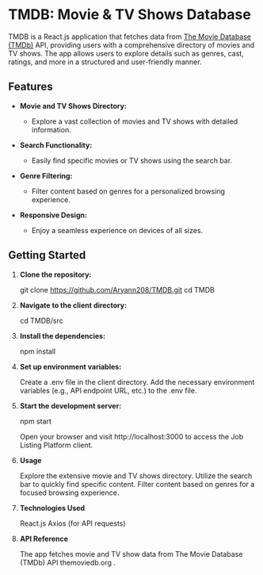 # TMDB: Movie & TV Shows Database

TMDB is a React.js application that fetches data from [The Movie Database (TMDb)](https://www.themoviedb.org/) API, providing users with a comprehensive directory of movies and TV shows. The app allows users to explore details such as genres, cast, ratings, and more in a structured and user-friendly manner.



## Features

- **Movie and TV Shows Directory:**
  - Explore a vast collection of movies and TV shows with detailed information.

- **Search Functionality:**
  - Easily find specific movies or TV shows using the search bar.

- **Genre Filtering:**
  - Filter content based on genres for a personalized browsing experience.

- **Responsive Design:**
  - Enjoy a seamless experience on devices of all sizes.

## Getting Started

1. **Clone the repository:**


     git clone https://github.com/Aryann208/TMDB.git
     cd TMDB

2. **Navigate to the client directory:**

    cd TMDB/src

3. **Install the dependencies:**

    npm install

4. **Set up environment variables:**

    Create a .env file in the client directory.
    Add the necessary environment variables (e.g., API endpoint URL, etc.) to the .env file.

5. **Start the development server:**

    npm start

    Open your browser and visit http://localhost:3000 to access the Job Listing Platform client.

6. **Usage**
     
    Explore the extensive movie and TV shows directory.
    Utilize the search bar to quickly find specific content.
    Filter content based on genres for a focused browsing experience.

7. **Technologies Used**
     
    React.js
    Axios (for API requests)


8. **API Reference**
    
    The app fetches movie and TV show data from The Movie Database (TMDb) API themoviedb.org .


